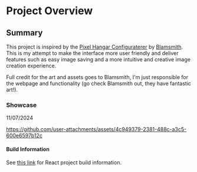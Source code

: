 # Project Overview

## Summary

This project is inspired by the [Pixel Hangar Configuraterer](https://kiblams.co.uk/sc_pixel_art/) by [Blamsmith](https://www.patreon.com/Blamsmith).  This is my attempt to make the interface more user friendly and deliver features such as easy image saving and a more intuitive and creative image creation experience.

Full credit for the art and assets goes to Blamsmith, I'm just responsible for the webpage and functionality (go check Blamsmith out, they have fantastic art!).

### Showcase
11/07/2024

https://github.com/user-attachments/assets/4c949379-2381-488c-a3c5-600e6597b12c



#### Build Information

See [this link](build-info/build-react-project-info.md) for React project build information.

